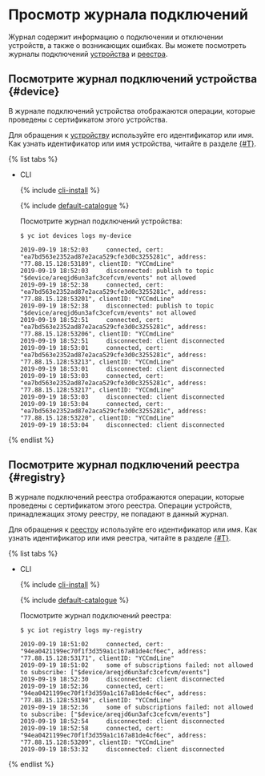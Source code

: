 # Просмотр журнала подключений

Журнал содержит информацию о подключении и отключении устройств, а также о возникающих ошибках. Вы можете посмотреть журналы подключений [устройства](#device) и [реестра](#registry). 

## Посмотрите журнал подключений устройства {#device}

В журнале подключений устройства отображаются операции, которые проведены с сертификатом этого устройства.

Для обращения к [устройству](../concepts/index.md#device) используйте его идентификатор или имя. Как узнать идентификатор или имя устройства, читайте в разделе [{#T}](device/device-list.md).

{% list tabs %}

- CLI
  
  {% include [cli-install](../../_includes/cli-install.md) %}
  
  {% include [default-catalogue](../../_includes/default-catalogue.md) %}
  
  Посмотрите журнал подключений устройства: 
  
  ```
  $ yc iot devices logs my-device
  
  2019-09-19 18:52:03     connected, cert: "ea7bd563e2352ad87e2aca529cfe3d0c3255281c", address: "77.88.15.128:53189", clientID: "YCCmdLine"
  2019-09-19 18:52:03     disconnected: publish to topic "$device/areqjd6un3afc3cefcvm/events" not allowed
  2019-09-19 18:52:38     connected, cert: "ea7bd563e2352ad87e2aca529cfe3d0c3255281c", address: "77.88.15.128:53201", clientID: "YCCmdLine"
  2019-09-19 18:52:38     disconnected: publish to topic "$device/areqjd6un3afc3cefcvm/events" not allowed
  2019-09-19 18:52:51     connected, cert: "ea7bd563e2352ad87e2aca529cfe3d0c3255281c", address: "77.88.15.128:53206", clientID: "YCCmdLine"
  2019-09-19 18:52:51     disconnected: client disconnected
  2019-09-19 18:53:01     connected, cert: "ea7bd563e2352ad87e2aca529cfe3d0c3255281c", address: "77.88.15.128:53213", clientID: "YCCmdLine"
  2019-09-19 18:53:01     disconnected: client disconnected
  2019-09-19 18:53:03     connected, cert: "ea7bd563e2352ad87e2aca529cfe3d0c3255281c", address: "77.88.15.128:53217", clientID: "YCCmdLine"
  2019-09-19 18:53:03     disconnected: client disconnected
  2019-09-19 18:53:04     connected, cert: "ea7bd563e2352ad87e2aca529cfe3d0c3255281c", address: "77.88.15.128:53220", clientID: "YCCmdLine"
  2019-09-19 18:53:04     disconnected: client disconnected
  ```
  
{% endlist %}

## Посмотрите журнал подключений реестра {#registry}

В журнале подключений реестра отображаются операции, которые проведены с сертификатом этого реестра. Операции устройств, принадлежащих этому реестру, не попадают в данный журнал.

Для обращения к [реестру](../concepts/index.md#registry) используйте его идентификатор или имя. Как узнать идентификатор или имя реестра, читайте в разделе [{#T}](registry/registry-list.md).

{% list tabs %}

- CLI
  
  {% include [cli-install](../../_includes/cli-install.md) %}
  
  {% include [default-catalogue](../../_includes/default-catalogue.md) %}
  
  Посмотрите журнал подключений реестра: 
  
  ```
  $ yc iot registry logs my-registry
  
  2019-09-19 18:51:02     connected, cert: "94ea0421199ec70f1f3d359a1c167a81de4cf6ec", address: "77.88.15.128:53171", clientID: "YCCmdLine"
  2019-09-19 18:51:02     some of subscriptions failed: not allowed to subscribe: ["$device/areqjd6un3afc3cefcvm/events"]
  2019-09-19 18:52:30     disconnected: client disconnected
  2019-09-19 18:52:36     connected, cert: "94ea0421199ec70f1f3d359a1c167a81de4cf6ec", address: "77.88.15.128:53198", clientID: "YCCmdLine"
  2019-09-19 18:52:36     some of subscriptions failed: not allowed to subscribe: ["$device/areqjd6un3afc3cefcvm/events"]
  2019-09-19 18:52:54     disconnected: client disconnected
  2019-09-19 18:52:58     connected, cert: "94ea0421199ec70f1f3d359a1c167a81de4cf6ec", address: "77.88.15.128:53209", clientID: "YCCmdLine"
  2019-09-19 18:53:32     disconnected: client disconnected
  ```
  
{% endlist %}

